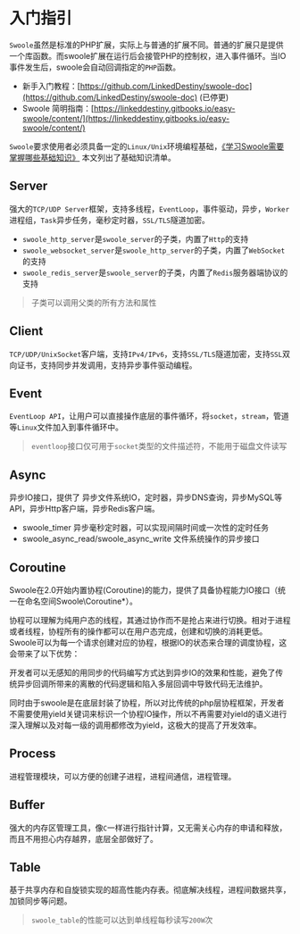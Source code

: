 # 入门指引

 `Swoole`虽然是标准的PHP扩展，实际上与普通的扩展不同。普通的扩展只是提供一个库函数。而swoole扩展在运行后会接管PHP的控制权，进入事件循环。当IO事件发生后，swoole会自动回调指定的`PHP`函数。

* 新手入门教程：[https://github.com/LinkedDestiny/swoole-doc](https://github.com/LinkedDestiny/swoole-doc) (已停更)
* Swoole 简明指南：[https://linkeddestiny.gitbooks.io/easy-swoole/content/](https://linkeddestiny.gitbooks.io/easy-swoole/content/)

`Swoole`要求使用者必须具备一定的`Linux/Unix`环境编程基础，[《学习Swoole需要掌握哪些基础知识》](https://wiki.swoole.com/wiki/page/487.html) 本文列出了基础知识清单。

Server
----
强大的`TCP/UDP Server`框架，支持多线程，`EventLoop`，事件驱动，异步，`Worker`进程组，`Task`异步任务，毫秒定时器，`SSL/TLS`隧道加密。

* `swoole_http_server`是`swoole_server`的子类，内置了`Http`的支持
* `swoole_websocket_server`是`swoole_http_server`的子类，内置了`WebSocket`的支持
* `swoole_redis_server`是`swoole_server`的子类，内置了`Redis`服务器端协议的支持

> 子类可以调用父类的所有方法和属性

Client
-----
`TCP/UDP/UnixSocket`客户端，支持`IPv4/IPv6`，支持`SSL/TLS`隧道加密，支持`SSL`双向证书，支持同步并发调用，支持异步事件驱动编程。

Event
----
`EventLoop API`，让用户可以直接操作底层的事件循环，将`socket`，`stream`，管道等`Linux`文件加入到事件循环中。

>`eventloop`接口仅可用于`socket`类型的文件描述符，不能用于磁盘文件读写  

Async
----
异步IO接口，提供了 异步文件系统IO，定时器，异步DNS查询，异步MySQL等API，异步Http客户端，异步Redis客户端。

* swoole_timer 异步毫秒定时器，可以实现间隔时间或一次性的定时任务
* swoole_async_read/swoole_async_write 文件系统操作的异步接口

Coroutine
---
Swoole在2.0开始内置协程(Coroutine)的能力，提供了具备协程能力IO接口（统一在命名空间Swoole\Coroutine\*）。

协程可以理解为纯用户态的线程，其通过协作而不是抢占来进行切换。相对于进程或者线程，协程所有的操作都可以在用户态完成，创建和切换的消耗更低。Swoole可以为每一个请求创建对应的协程，根据IO的状态来合理的调度协程，这会带来了以下优势：

开发者可以无感知的用同步的代码编写方式达到异步IO的效果和性能，避免了传统异步回调所带来的离散的代码逻辑和陷入多层回调中导致代码无法维护。

同时由于swoole是在底层封装了协程，所以对比传统的php层协程框架，开发者不需要使用yield关键词来标识一个协程IO操作，所以不再需要对yield的语义进行深入理解以及对每一级的调用都修改为yield，这极大的提高了开发效率。

Process
----
进程管理模块，可以方便的创建子进程，进程间通信，进程管理。

Buffer
----
强大的内存区管理工具，像`C`一样进行指针计算，又无需关心内存的申请和释放，而且不用担心内存越界，底层全部做好了。

Table
-----
基于共享内存和自旋锁实现的超高性能内存表。彻底解决线程，进程间数据共享，加锁同步等问题。

> `swoole_table`的性能可以达到单线程每秒读写`200W`次

